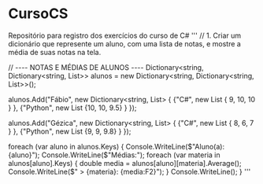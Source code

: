 # CursoCS
Repositório para registro dos exercícios do curso de C#
'''
// 1. Criar um dicionário que represente um aluno, com uma lista de notas, e mostre a média de suas notas na tela.

// ---- NOTAS E MÉDIAS DE ALUNOS ----
Dictionary<string, Dictionary<string, List<double>>> alunos = new Dictionary<string, Dictionary<string, List<double>>>();

alunos.Add("Fábio", new Dictionary<string, List<double>>
{
    {"C#", new List<double> { 9, 10, 10 } },
    {"Python", new List<double> {10, 10, 9.5} }
});

alunos.Add("Gézica", new Dictionary<string, List<double>>
{
    {"C#", new List<double> { 8, 6, 7 } },
    {"Python", new List<double> {9, 9, 9.8} }
});

foreach (var aluno in alunos.Keys)
{
    Console.WriteLine($"Aluno(a): {aluno}");
    Console.WriteLine($"Médias:");
    foreach (var materia in alunos[aluno].Keys)
    {
        double media = alunos[aluno][materia].Average();
        Console.WriteLine($"    > {materia}: {media:F2}");
    }
    Console.WriteLine();
}
'''
